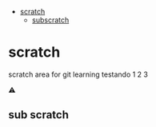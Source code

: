 * [scratch](#scratch)
   *  [subscratch](#sub-scratch)

# scratch
scratch area for git learning
testando 1 2 3

:warning:

## sub scratch
